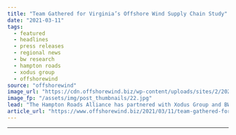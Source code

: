 ```yaml
---
title: "Team Gathered for Virginia’s Offshore Wind Supply Chain Study"
date: "2021-03-11"
tags: 
  - featured
  - headlines
  - press releases
  - regional news
  - bw research
  - hampton roads
  - xodus group
  - offshorewind
source: "offshorewind"
image_url: "https://cdn.offshorewind.biz/wp-content/uploads/sites/2/2021/03/11122003/Team-Gathered-for-Virginias-Offshore-Wind-Supply-Chain-Study.jpg"
image_fp: "/assets/img/post_thumbnails/22.jpg"
lead: "The Hampton Roads Alliance has partnered with Xodus Group and BW Research to conduct"
article_url: "https://www.offshorewind.biz/2021/03/11/team-gathered-for-virginias-offshore-wind-supply-chain-study/"
---
```


---
